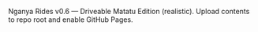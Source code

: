 Nganya Rides v0.6 — Driveable Matatu Edition (realistic). Upload contents to repo root and enable GitHub Pages.